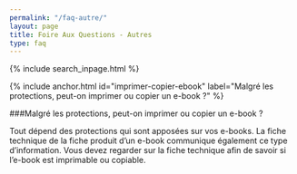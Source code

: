 ```yaml
---
permalink: "/faq-autre/"
layout: page
title: Foire Aux Questions - Autres
type: faq
---
```


{% include search_inpage.html %}

{% include anchor.html id="imprimer-copier-ebook" label="Malgré les protections, peut-on imprimer ou copier un e-book ?" %}

###Malgré les protections, peut-on imprimer ou copier un e-book ?

Tout dépend des protections qui sont apposées sur vos e-books. La fiche technique de la fiche produit d’un e-book communique également ce type d’information. Vous devez regarder sur la fiche technique afin de savoir si l’e-book est imprimable ou copiable.
